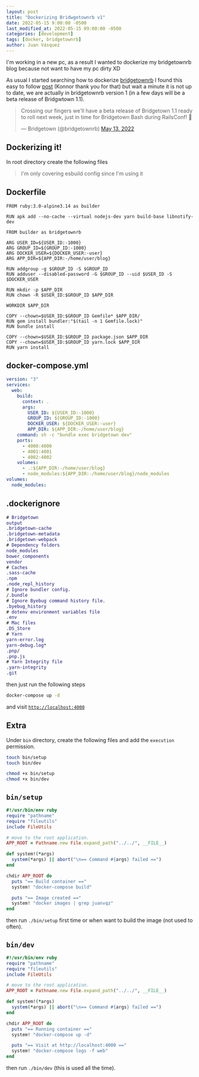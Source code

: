 ```yaml
---
layout: post
title: "Dockerizing Bridwgetownrb v1"
date: 2022-05-15 9:00:00 -0500
last_modified_at: 2022-05-15 09:00:00 -0500
categories: [development]
tags: [docker, bridgetownrb]
author: Juan Vásquez
---
```


I'm working in a new pc, as a result I wanted to dockerize my bridgetownrb blog
because not want to have my pc dirty XD

As usual I started searching how to dockerize [bridgetownrb](https://www.bridgetownrb.com/)
I found this easy to follow [post](https://blog.konnor.site/bridgetownrb/dockerizing-bridgetown/)
(Konnor thank you for that) but wait a minute it is not up to date, we are actually
in bridgetownrb version 1 (in a few days will be a beta release of Bridgwtown 1.1).

<blockquote class="twitter-tweet">
<p lang="en" dir="ltr">
Crossing our fingers we&#39;ll have a beta release of Bridgetown 1.1 ready to roll next week,
just in time for Bridgetown Bash during RailsConf! 🤞</p>&mdash; Bridgetown (@bridgetownrb)
<a href="https://twitter.com/bridgetownrb/status/1525126134626545664?ref_src=twsrc%5Etfw">May 13, 2022</a>
</blockquote>
<script async src="https://platform.twitter.com/widgets.js" charset="utf-8"></script>

## Dockerizing it!

In root directory create the following files

> I'm only covering esbuild config since I'm using it

## Dockerfile

```docker
FROM ruby:3.0-alpine3.14 as builder

RUN apk add --no-cache --virtual nodejs-dev yarn build-base libnotify-dev

FROM builder as bridgetownrb

ARG USER_ID=${USER_ID:-1000}
ARG GROUP_ID=${GROUP_ID:-1000}
ARG DOCKER_USER=${DOCKER_USER:-user}
ARG APP_DIR=${APP_DIR:-/home/user/blog}

RUN addgroup -g $GROUP_ID -S $GROUP_ID
RUN adduser --disabled-password -G $GROUP_ID --uid $USER_ID -S $DOCKER_USER

RUN mkdir -p $APP_DIR
RUN chown -R $USER_ID:$GROUP_ID $APP_DIR

WORKDIR $APP_DIR

COPY --chown=$USER_ID:$GROUP_ID Gemfile* $APP_DIR/
RUN gem install bundler:"$(tail -n 1 Gemfile.lock)"
RUN bundle install

COPY --chown=$USER_ID:$GROUP_ID package.json $APP_DIR
COPY --chown=$USER_ID:$GROUP_ID yarn.lock $APP_DIR
RUN yarn install
```

## docker-compose.yml

```yaml
version: "3"
services:
  web:
    build:
      context: .
      args:
        USER_ID: ${USER_ID:-1000}
        GROUP_ID: ${GROUP_ID:-1000}
        DOCKER_USER: ${DOCKER_USER:-user}
        APP_DIR: ${APP_DIR:-/home/user/blog}
    command: sh -c "bundle exec bridgetown dev"
    ports:
      - 4000:4000
      - 4001:4001
      - 4002:4002
    volumes:
      - .:${APP_DIR:-/home/user/blog}
      - node_modules:${APP_DIR:-/home/user/blog}/node_modules
volumes:
  node_modules:
```

## .dockerignore

```dot
# Bridgetown
output
.bridgetown-cache
.bridgetown-metadata
.bridgetown-webpack
# Dependency folders
node_modules
bower_components
vendor
# Caches
.sass-cache
.npm
.node_repl_history
# Ignore bundler config.
/.bundle
# Ignore Byebug command history file.
.byebug_history
# dotenv environment variables file
.env
# Mac files
.DS_Store
# Yarn
yarn-error.log
yarn-debug.log*
.pnp/
.pnp.js
# Yarn Integrity file
.yarn-integrity
.git
```

then just run the following steps

```bash
docker-compose up -d
```

and visit [`http://localhost:4000`](http://localhost:4000)

## Extra

Under `bin` directory, create the following files
and add the `execution` permission.

```bash
touch bin/setup
touch bin/dev

chmod +x bin/setup
chmod +x bin/dev
```

## `bin/setup`

```ruby
#!/usr/bin/env ruby
require "pathname"
require "fileutils"
include FileUtils

# move to the root application.
APP_ROOT = Pathname.new File.expand_path("../../", __FILE__)

def system!(*args)
  system(*args) || abort("\n== Command #{args} failed ==")
end

chdir APP_ROOT do
  puts "== Build container =="
  system! "docker-compose build"

  puts "== Image created =="
  system! "docker images | grep juanvqz"
end
```

then run `./bin/setup` first time or when want to build the image (not used to often).

## `bin/dev`

```ruby
#!/usr/bin/env ruby
require "pathname"
require "fileutils"
include FileUtils

# move to the root application.
APP_ROOT = Pathname.new File.expand_path("../../", __FILE__)

def system!(*args)
  system(*args) || abort("\n== Command #{args} failed ==")
end

chdir APP_ROOT do
  puts "== Running container =="
  system! "docker-compose up -d"

  puts "== Visit at http://localhost:4000 =="
  system! "docker-compose logs -f web"
end
```

then run `./bin/dev` (this is used all the time).
